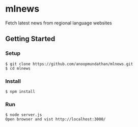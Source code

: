 # mlnews
Fetch latest news from regional language websites

## Getting Started
### Setup
```
$ git clone https://github.com/anoopmundathan/mlnews.git
$ cd mlnews
```
### Install
```
$ npm install
```
### Run
```
$ node server.js
Open browser and vist http://localhost:3000/
```
